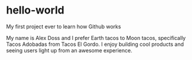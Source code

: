 # hello-world
My first project ever to learn how Github works


My name is Alex Doss and I prefer Earth tacos to Moon tacos, specifically Tacos Adobadas from Tacos El Gordo.  I enjoy building cool products and seeing users light up from an awesome experience. 

